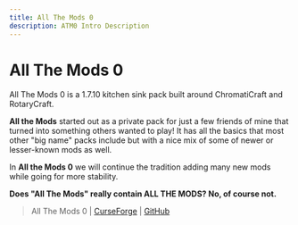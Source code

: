 ```yaml
---
title: All The Mods 0
description: ATM0 Intro Description
---
```


# All The Mods 0

All The Mods 0 is a 1.7.10 kitchen sink pack built around ChromatiCraft and RotaryCraft.

**All the Mods** started out as a private pack for just a few friends of mine that turned into something others wanted to play! It has all the basics that most other "big name" packs include but with a nice mix of some of newer or lesser-known mods as well. 

In **All the Mods 0** we will continue the tradition adding many new mods while going for more stability.

**Does "All The Mods" really contain ALL THE MODS? No, of course not.**

> All The Mods 0 | [CurseForge](https://legacy.curseforge.com/minecraft/modpacks/all-the-mods-0) | [GitHub](https://github.com/AllTheMods/ATM-0)
